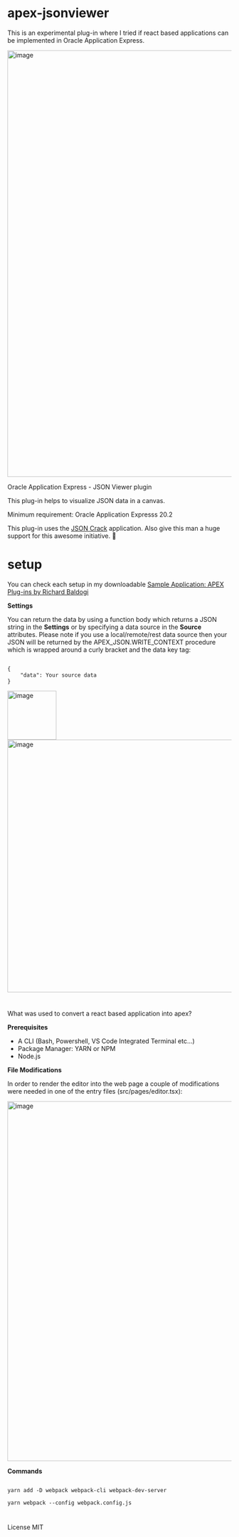 # apex-jsonviewer
This is an experimental plug-in where I tried if react based applications can be implemented in Oracle Application Express.

<img width="959" alt="image" src="https://user-images.githubusercontent.com/100072414/211216526-1b735f5c-dfdd-466a-9bdc-3881a4124430.png">

Oracle Application Express - JSON Viewer plugin

This plug-in helps to visualize JSON data in a canvas.

Minimum requirement: Oracle Application Expresss 20.2

This plug-in uses the <a href="https://jsoncrack.com/" rel="nofollow">JSON Crack</a> application. Also give this man a huge support for this awesome initiative. :muscle:

# setup

You can check each setup in my downloadable <a href="https://github.com/baldogiRichard/plug-in-site" rel="nofollow">Sample Application: APEX Plug-ins by Richard Baldogi</a>

<b>Settings</b>

You can return the data by using a function body which returns a JSON string in the <b>Settings</b> or by specifying a data source in the <b>Source</b> attributes. Please note if you use a local/remote/rest data source then your JSON will be returned by the APEX_JSON.WRITE_CONTEXT procedure which is wrapped around a curly bracket and the data key tag: 

<pre><code>
{ 
    "data": Your source data
}
</code></pre>

<img width="110" alt="image" src="https://user-images.githubusercontent.com/100072414/211217923-6904661d-3acb-4e15-8df2-6abb4cffae45.png">

<img width="568" alt="image" src="https://user-images.githubusercontent.com/100072414/211217897-8b98b49d-dd16-4cdd-8eb4-7ccfde2ce775.png">

# 

What was used to convert a react based application into apex?

<b>Prerequisites</b>

<ul>
    <li>A CLI (Bash, Powershell, VS Code Integrated Terminal etc...)</li>
    <li>Package Manager: YARN or NPM</li>
    <li>Node.js</li>
</ul>

<b>File Modifications</b>

In order to render the editor into the web page a couple of modifications were needed in one of the entry files (src/pages/editor.tsx):

<img width="809" alt="image" src="https://user-images.githubusercontent.com/100072414/211220610-7818cc99-dfce-489e-9285-3668410fd00d.png">


<b>Commands</b>

<pre><code>
yarn add -D webpack webpack-cli webpack-dev-server

yarn webpack --config webpack.config.js
</code></pre>

#

License MIT
